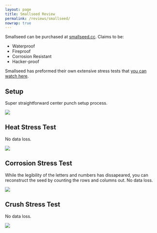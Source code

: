 ```yaml
---
layout: page
title: Smallseed Review
permalink: /reviews/smallseed/
nowrap: true
---
```

Smallseed can be purchased at <a href="https://smallseed.cc/">smallseed.cc</a>. Claims to be:
<ul>
	<li>Waterproof</li>
	<li>Fireproof</li>
	<li>Corrosion Resistant</li>
	<li>Hacker-proof</li>
</ul>

Smallseed has preformed their own extensive stress tests that <a href="https://www.youtube.com/watch?v=5b9Y-RkeqGw">you can watch here</a>.

## Setup

Super straightforward center punch setup process.

<img src="../../img/devices/smallseed_new.jpeg" />

## Heat Stress Test

No data loss.

<img src="../../img/devices/smallseed_heat.jpeg" />

## Corrosion Stress Test

While the legibility of the letters and numbers has dissapeared, you can reconstruct the seed by counting the rows and columns out. No data loss.

<img src="../../img/devices/smallseed_acid.jpeg" />

## Crush Stress Test

No data loss.

<img src="../../img/devices/smallseed_crush.jpeg" />
